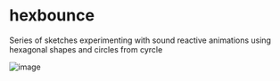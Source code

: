 # hexbounce
Series of sketches experimenting with sound reactive animations using hexagonal shapes and circles from cyrcle

![image](https://user-images.githubusercontent.com/1002229/155283769-578f2618-ec32-4383-82af-9e9c4a361131.png)
